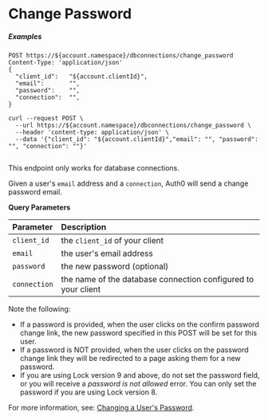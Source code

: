# Change Password

<h5 class="code-snippet-title">Examples</h5>

```http
POST https://${account.namespace}/dbconnections/change_password
Content-Type: 'application/json'
{
  "client_id":   "${account.clientId}",
  "email":       "",
  "password":    "",
  "connection":  "",
}
```

```shell
curl --request POST \
  --url https://${account.namespace}/dbconnections/change_password \
  --header 'content-type: application/json' \
  --data '{"client_id": "${account.clientId}","email": "", "password": "", "connection": ""}'
```

```javascript
```

This endpoint only works for database connections.

Given a user's `email` address and a `connection`, Auth0 will send a change password email.

**Query Parameters**

| Parameter        | Description |
|:-----------------|:------------|
| `client_id`      | the `client_id` of your client |
| `email`          | the user's email address |
| `password `      | the new password (optional) |
| `connection`     | the name of the database connection configured to your client |

Note the following:
- If a password is provided, when the user clicks on the confirm password change link, the new password specified in this POST will be set for this user.
- If a password is NOT provided, when the user clicks on the password change link they will be redirected to a page asking them for a new password.
- If you are using Lock version 9 and above, do not set the password field, or you will receive a *password is not allowed* error. You can only set the password if you are using Lock version 8.

For more information, see: [Changing a User's Password](/connections/database/password-change).
